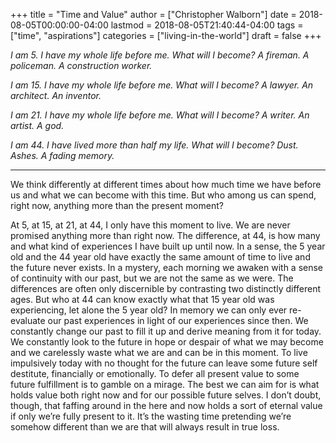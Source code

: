 +++
title = "Time and Value"
author = ["Christopher Walborn"]
date = 2018-08-05T00:00:00-04:00
lastmod = 2018-08-05T21:40:44-04:00
tags = ["time", "aspirations"]
categories = ["living-in-the-world"]
draft = false
+++

_I am 5. I have my whole life before me. What will I become? A fireman. A policeman. A construction worker._

_I am 15. I have my whole life before me. What will I become? A lawyer. An architect. An inventor._

_I am 21. I have my whole life before me. What will I become? A writer. An artist. A god._

_I am 44. I have lived more than half my life. What will I become? Dust. Ashes. A fading memory._

<hr class='fancy' />

We think differently at different times about how much time we have before us and what we can become with this time. But who among us can spend, right now, anything more than the present moment?<!--more-->

At 5, at 15, at 21, at 44, I only have this moment to live. We are never promised anything more than right now. The difference, at 44, is how many and what kind of experiences I have built up until now. In a sense, the 5 year old and the 44 year old have exactly the same amount of time to live and the future never exists. In a mystery, each morning we awaken with a sense of continuity with our past, but we are not the same as we were. The differences are often only discernible by contrasting two distinctly different ages. But who at 44 can know exactly what that 15 year old was experiencing, let alone the 5 year old? In memory we can only ever re-evaluate our past experiences in light of our experiences since then. We constantly change our past to fill it up and derive meaning from it for today. We constantly look to the future in hope or despair of what we may become and we carelessly waste what we are and can be in this moment. To live impulsively today with no thought for the future can leave some future self destitute, financially or emotionally. To defer all present value to some future fulfillment is to gamble on a mirage. The best we can aim for is what holds value both right now and for our possible future selves. I don&rsquo;t doubt, though, that faffing around in the here and now holds a sort of eternal value if only we&rsquo;re fully present to it. It&rsquo;s the wasting time pretending we&rsquo;re somehow different than we are that will always result in true loss.
